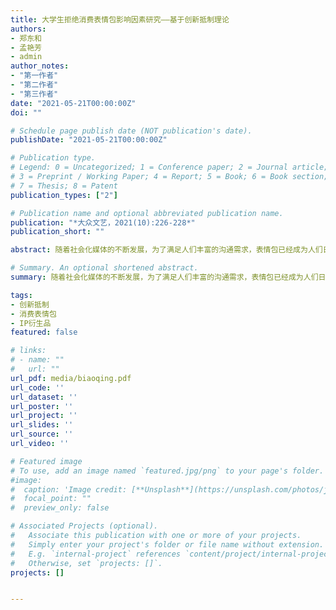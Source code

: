 ```yaml
---
title: 大学生拒绝消费表情包影响因素研究——基于创新抵制理论
authors:
- 郑东和
- 孟艳芳
- admin
author_notes:
- "第一作者"
- "第二作者"
- "第三作者"
date: "2021-05-21T00:00:00Z"
doi: ""

# Schedule page publish date (NOT publication's date).
publishDate: "2021-05-21T00:00:00Z"

# Publication type.
# Legend: 0 = Uncategorized; 1 = Conference paper; 2 = Journal article;
# 3 = Preprint / Working Paper; 4 = Report; 5 = Book; 6 = Book section;
# 7 = Thesis; 8 = Patent
publication_types: ["2"]

# Publication name and optional abbreviated publication name.
publication: "*大众文艺，2021(10):226-228*"
publication_short: ""

abstract: 随着社会化媒体的不断发展，为了满足人们丰富的沟通需求，表情包已经成为人们日常在线交流过程中必不可少的内容和工具。表情包的使用不仅方便了用户的情感表达，也具有了越来越重要的商业价值。然而就目前来看，网民对表情包的支付意愿普遍过低,造成了相关行业发展的瓶颈。目前学术界大多数只针对解析表情包相关行业发展趋势进行了研究，较少有研究考察拒绝消费表情包的情况。鉴于此，文章基于创新抵制理论，选择大学生群体为研究对象，研究了拒绝消费表情包的影响因素。文章通过在线问卷调查的形式对303名高校学生进行了调查。通过相关文献梳理，提出了6个相关假设，并进行了假设检验，为探索大学生群体拒绝消费表情包行为提出了一些思路。 

# Summary. An optional shortened abstract.
summary: 随着社会化媒体的不断发展，为了满足人们丰富的沟通需求，表情包已经成为人们日常在线交流过程中必不可少的内容和工具。表情包的使用不仅方便了用户的情感表达，也具有了越来越重要的商业价值。然而就目前来看，网民对表情包的支付意愿普遍过低,造成了相关行业发展的瓶颈。目前学术界大多数只针对解析表情包相关行业发展趋势进行了研究，较少有研究考察拒绝消费表情包的情况。鉴于此，文章基于创新抵制理论，选择大学生群体为研究对象，研究了拒绝消费表情包的影响因素。文章通过在线问卷调查的形式对303名高校学生进行了调查。通过相关文献梳理，提出了6个相关假设，并进行了假设检验，为探索大学生群体拒绝消费表情包行为提出了一些思路。 

tags:
- 创新抵制
- 消费表情包
- IP衍生品
featured: false

# links:
# - name: ""
#   url: ""
url_pdf: media/biaoqing.pdf
url_code: ''
url_dataset: ''
url_poster: ''
url_project: ''
url_slides: ''
url_source: ''
url_video: ''

# Featured image
# To use, add an image named `featured.jpg/png` to your page's folder. 
#image:
#  caption: 'Image credit: [**Unsplash**](https://unsplash.com/photos/jdD8gXaTZsc)'
#  focal_point: ""
#  preview_only: false

# Associated Projects (optional).
#   Associate this publication with one or more of your projects.
#   Simply enter your project's folder or file name without extension.
#   E.g. `internal-project` references `content/project/internal-project/index.md`.
#   Otherwise, set `projects: []`.
projects: []


---
```


